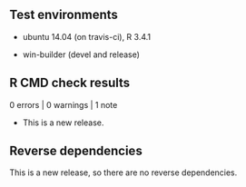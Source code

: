 ## Test environments

* ubuntu 14.04 (on travis-ci), R 3.4.1

* win-builder (devel and release)

## R CMD check results

0 errors | 0 warnings | 1 note

* This is a new release.

## Reverse dependencies

This is a new release, so there are no reverse dependencies.
